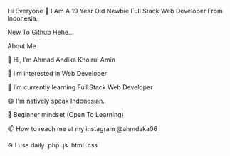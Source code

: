 Hi Everyone 👋
I Am A 19 Year Old Newbie Full Stack Web Developer From Indonesia.

New To Github Hehe...

About Me

👋 Hi, I’m Ahmad Andika Khoirul Amin

👀 I’m interested in Web Developer

🌱 I’m currently learning Full Stack Web Developer

😄 I'm natively speak Indonesian.

🍎 Beginner mindset (Open To Learning)

📫 How to reach me at my instagram @ahmdaka06

⚙️ I use daily .php .js .html .css 
